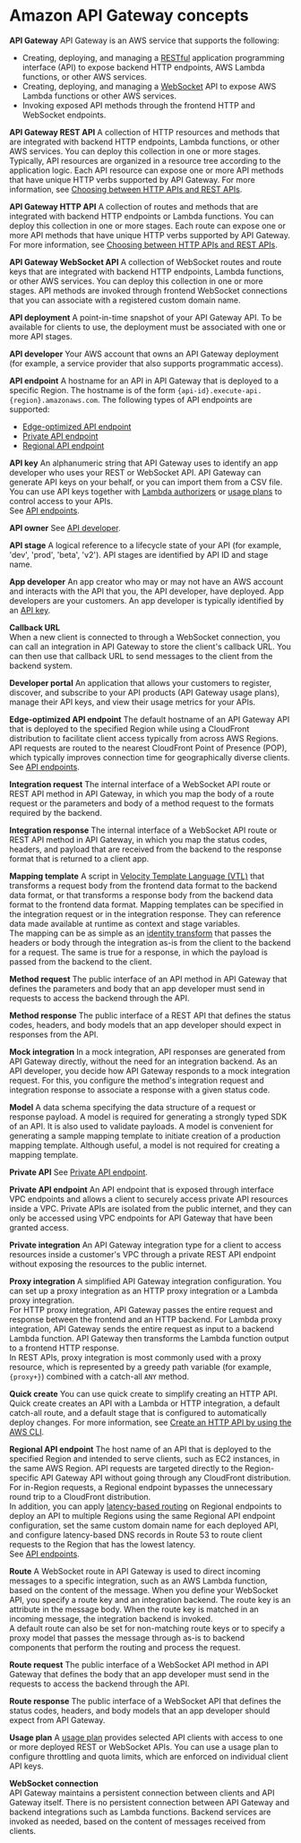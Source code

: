 # Amazon API Gateway concepts<a name="api-gateway-basic-concept"></a>

**API Gateway**  <a name="apigateway-definition-apigateway"></a>
API Gateway is an AWS service that supports the following:  
+ Creating, deploying, and managing a [RESTful](https://en.wikipedia.org/wiki/Representational_state_transfer) application programming interface \(API\) to expose backend HTTP endpoints, AWS Lambda functions, or other AWS services\.
+ Creating, deploying, and managing a [WebSocket](https://tools.ietf.org/html/rfc6455) API to expose AWS Lambda functions or other AWS services\.
+ Invoking exposed API methods through the frontend HTTP and WebSocket endpoints\.

**API Gateway REST API**  <a name="apigateway-definition-apigateway-api"></a>
A collection of HTTP resources and methods that are integrated with backend HTTP endpoints, Lambda functions, or other AWS services\. You can deploy this collection in one or more stages\. Typically, API resources are organized in a resource tree according to the application logic\. Each API resource can expose one or more API methods that have unique HTTP verbs supported by API Gateway\. For more information, see [Choosing between HTTP APIs and REST APIs](http-api-vs-rest.md)\.

**API Gateway HTTP API**  <a name="apigateway-definition-http-api"></a>
A collection of routes and methods that are integrated with backend HTTP endpoints or Lambda functions\. You can deploy this collection in one or more stages\. Each route can expose one or more API methods that have unique HTTP verbs supported by API Gateway\. For more information, see [Choosing between HTTP APIs and REST APIs](http-api-vs-rest.md)\.

**API Gateway WebSocket API**  <a name="apigateway-definition-apigateway-websocket-api"></a>
A collection of WebSocket routes and route keys that are integrated with backend HTTP endpoints, Lambda functions, or other AWS services\. You can deploy this collection in one or more stages\. API methods are invoked through frontend WebSocket connections that you can associate with a registered custom domain name\.

**API deployment**  <a name="apigateway-definition-api-deployment"></a>
A point\-in\-time snapshot of your API Gateway API\. To be available for clients to use, the deployment must be associated with one or more API stages\.

**API developer**  <a name="apigateway-definition-api-developer"></a>
Your AWS account that owns an API Gateway deployment \(for example, a service provider that also supports programmatic access\)\.

**API endpoint**  <a name="apigateway-definition-api-endpoints"></a>
A hostname for an API in API Gateway that is deployed to a specific Region\. The hostname is of the form `{api-id}.execute-api.{region}.amazonaws.com`\. The following types of API endpoints are supported:  
+ [Edge\-optimized API endpoint](#apigateway-definition-edge-optimized-api-endpoint)
+ [Private API endpoint](#apigateway-definition-private-api-endpoint)
+ [Regional API endpoint](#apigateway-definition-regional-api-endpoint)

**API key**  <a name="apigateway-definition-api-key"></a>
An alphanumeric string that API Gateway uses to identify an app developer who uses your REST or WebSocket API\. API Gateway can generate API keys on your behalf, or you can import them from a CSV file\. You can use API keys together with [Lambda authorizers](apigateway-use-lambda-authorizer.md) or [usage plans](api-gateway-api-usage-plans.md) to control access to your APIs\.  
See [API endpoints](#apigateway-definition-api-endpoints)\.

**API owner**  <a name="apigateway-definition-api-owner"></a>
See [API developer](#apigateway-definition-api-developer)\.

**API stage**  <a name="apigateway-definition-api-stage"></a>
A logical reference to a lifecycle state of your API \(for example, 'dev', 'prod', 'beta', 'v2'\)\. API stages are identified by API ID and stage name\.

**App developer**  <a name="apigateway-definition-app-developer"></a>
An app creator who may or may not have an AWS account and interacts with the API that you, the API developer, have deployed\. App developers are your customers\. An app developer is typically identified by an [API key](#apigateway-definition-api-key)\.

**Callback URL**  
When a new client is connected to through a WebSocket connection, you can call an integration in API Gateway to store the client's callback URL\. You can then use that callback URL to send messages to the client from the backend system\.

**Developer portal**  <a name="apigateway-definition-developer-portal"></a>
An application that allows your customers to register, discover, and subscribe to your API products \(API Gateway usage plans\), manage their API keys, and view their usage metrics for your APIs\.

**Edge\-optimized API endpoint**  <a name="apigateway-definition-edge-optimized-api-endpoint"></a>
The default hostname of an API Gateway API that is deployed to the specified Region while using a CloudFront distribution to facilitate client access typically from across AWS Regions\. API requests are routed to the nearest CloudFront Point of Presence \(POP\), which typically improves connection time for geographically diverse clients\.  
See [API endpoints](#apigateway-definition-api-endpoints)\.

**Integration request**  <a name="apigateway-definition-integration-request"></a>
The internal interface of a WebSocket API route or REST API method in API Gateway, in which you map the body of a route request or the parameters and body of a method request to the formats required by the backend\.

**Integration response**  <a name="apigateway-definition-integration-response"></a>
The internal interface of a WebSocket API route or REST API method in API Gateway, in which you map the status codes, headers, and payload that are received from the backend to the response format that is returned to a client app\.

**Mapping template**  <a name="apigateway-definition-mapping-template"></a>
A script in [Velocity Template Language \(VTL\)](https://velocity.apache.org/engine/devel/vtl-reference.html) that transforms a request body from the frontend data format to the backend data format, or that transforms a response body from the backend data format to the frontend data format\. Mapping templates can be specified in the integration request or in the integration response\. They can reference data made available at runtime as context and stage variables\.   
The mapping can be as simple as an [identity transform](https://en.wikipedia.org/wiki/Identity_transform) that passes the headers or body through the integration as\-is from the client to the backend for a request\. The same is true for a response, in which the payload is passed from the backend to the client\.

**Method request**  <a name="apigateway-definition-method-request"></a>
The public interface of an API method in API Gateway that defines the parameters and body that an app developer must send in requests to access the backend through the API\.

**Method response**  <a name="apigateway-definition-method-response"></a>
The public interface of a REST API that defines the status codes, headers, and body models that an app developer should expect in responses from the API\. 

**Mock integration**  <a name="apigateway-definition-mock-integration"></a>
In a mock integration, API responses are generated from API Gateway directly, without the need for an integration backend\. As an API developer, you decide how API Gateway responds to a mock integration request\. For this, you configure the method's integration request and integration response to associate a response with a given status code\.

**Model**  <a name="apigateway-definition-model"></a>
A data schema specifying the data structure of a request or response payload\. A model is required for generating a strongly typed SDK of an API\. It is also used to validate payloads\. A model is convenient for generating a sample mapping template to initiate creation of a production mapping template\. Although useful, a model is not required for creating a mapping template\.

**Private API**  <a name="apigateway-definition-private-api"></a>
See [Private API endpoint](#apigateway-definition-private-api)\.

**Private API endpoint**  <a name="apigateway-definition-private-api-endpoint"></a>
An API endpoint that is exposed through interface VPC endpoints and allows a client to securely access private API resources inside a VPC\. Private APIs are isolated from the public internet, and they can only be accessed using VPC endpoints for API Gateway that have been granted access\.

**Private integration**  <a name="apigateway-definition-private-integration"></a>
An API Gateway integration type for a client to access resources inside a customer's VPC through a private REST API endpoint without exposing the resources to the public internet\.

**Proxy integration**  <a name="apigateway-definition-proxy-integration"></a>
A simplified API Gateway integration configuration\. You can set up a proxy integration as an HTTP proxy integration or a Lambda proxy integration\.   
For HTTP proxy integration, API Gateway passes the entire request and response between the frontend and an HTTP backend\. For Lambda proxy integration, API Gateway sends the entire request as input to a backend Lambda function\. API Gateway then transforms the Lambda function output to a frontend HTTP response\.   
In REST APIs, proxy integration is most commonly used with a proxy resource, which is represented by a greedy path variable \(for example, `{proxy+}`\) combined with a catch\-all `ANY` method\.

**Quick create**  <a name="apigateway-definition-quick-create"></a>
You can use quick create to simplify creating an HTTP API\. Quick create creates an API with a Lambda or HTTP integration, a default catch\-all route, and a default stage that is configured to automatically deploy changes\. For more information, see [Create an HTTP API by using the AWS CLI](http-api-develop.md#http-api-examples.cli.quick-create)\.

**Regional API endpoint**  <a name="apigateway-definition-regional-api-endpoint"></a>
The host name of an API that is deployed to the specified Region and intended to serve clients, such as EC2 instances, in the same AWS Region\. API requests are targeted directly to the Region\-specific API Gateway API without going through any CloudFront distribution\. For in\-Region requests, a Regional endpoint bypasses the unnecessary round trip to a CloudFront distribution\.   
In addition, you can apply [latency\-based routing](https://docs.aws.amazon.com/Route53/latest/DeveloperGuide/routing-policy.html#routing-policy-latency) on Regional endpoints to deploy an API to multiple Regions using the same Regional API endpoint configuration, set the same custom domain name for each deployed API, and configure latency\-based DNS records in Route 53 to route client requests to the Region that has the lowest latency\.  
See [API endpoints](#apigateway-definition-api-endpoints)\.

**Route**  <a name="apigateway-definition-route"></a>
A WebSocket route in API Gateway is used to direct incoming messages to a specific integration, such as an AWS Lambda function, based on the content of the message\. When you define your WebSocket API, you specify a route key and an integration backend\. The route key is an attribute in the message body\. When the route key is matched in an incoming message, the integration backend is invoked\.   
A default route can also be set for non\-matching route keys or to specify a proxy model that passes the message through as\-is to backend components that perform the routing and process the request\.

**Route request**  <a name="apigateway-definition-route-request"></a>
The public interface of a WebSocket API method in API Gateway that defines the body that an app developer must send in the requests to access the backend through the API\.

**Route response**  <a name="apigateway-definition-route-response"></a>
The public interface of a WebSocket API that defines the status codes, headers, and body models that an app developer should expect from API Gateway\.

**Usage plan**  <a name="apigateway-definition-usage-plan"></a>
A [usage plan](api-gateway-api-usage-plans.md) provides selected API clients with access to one or more deployed REST or WebSocket APIs\. You can use a usage plan to configure throttling and quota limits, which are enforced on individual client API keys\.

**WebSocket connection**  
API Gateway maintains a persistent connection between clients and API Gateway itself\. There is no persistent connection between API Gateway and backend integrations such as Lambda functions\. Backend services are invoked as needed, based on the content of messages received from clients\.